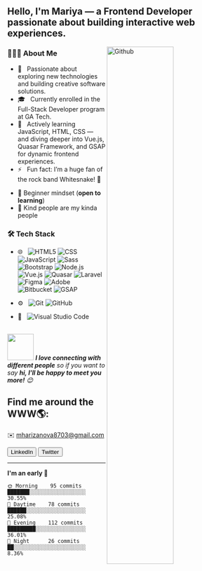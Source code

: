

<h2>Hello, I'm Mariya — a Frontend Developer passionate about building interactive web experiences.</h2>




<img width="55%" align="right" alt="Github" src="https://raw.githubusercontent.com/onimur/.github/master/.resources/git-header.svg" />



<h3> 👩🏼‍💻 About Me </h3>

- 🤔 &nbsp; Passionate about exploring new technologies and building creative software solutions.
- 🎓 &nbsp; Currently enrolled in the Full-Stack Developer program at GA Tech.
- 🌱 &nbsp; Actively learning JavaScript, HTML, CSS — and diving deeper into Vue.js, Quasar Framework, and GSAP for dynamic frontend experiences.
- ⚡ &nbsp; Fun fact: I’m a huge fan of the rock band Whitesnake! 🎵


* :apple: Beginner mindset (**open to learning**)
* :purple_heart: Kind people are my kinda people



<h3> 🛠 Tech Stack</h3>

- 🌐 &nbsp;
![HTML5](https://img.shields.io/badge/-HTML5-333333?style=flat&logo=HTML5)
![CSS](https://img.shields.io/badge/-CSS-333333?style=flat&logo=CSS3&logoColor=1572B6)
![JavaScript](https://img.shields.io/badge/-JavaScript-333333?style=flat&logo=javascript)
![Sass](https://img.shields.io/badge/-Sass-333333?style=flat&logo=sass&logoColor=CC6699)
![Bootstrap](https://img.shields.io/badge/-Bootstrap-333333?style=flat&logo=bootstrap&logoColor=563D7C)
![Node.js](https://img.shields.io/badge/-Node.js-333333?style=flat&logo=node.js)
![Vue.js](https://img.shields.io/badge/-Vue.js-333333?style=flat&logo=vue.js&logoColor=4FC08D)
![Quasar](https://img.shields.io/badge/-Quasar-333333?style=flat&logo=quasar&logoColor=1976D2)
![Laravel](https://img.shields.io/badge/-Laravel-333333?style=flat&logo=laravel&logoColor=FF2D20)
![Figma](https://img.shields.io/badge/-Figma-333333?style=flat&logo=figma&logoColor=F24E1E)
![Adobe](https://img.shields.io/badge/-Adobe-333333?style=flat&logo=adobe&logoColor=FF0000)
![Bitbucket](https://img.shields.io/badge/-Bitbucket-333333?style=flat&logo=bitbucket&logoColor=0052CC)
![GSAP](https://img.shields.io/badge/-GSAP-333333?style=flat&logo=greensock&logoColor=88CE02)

- ⚙️ &nbsp;
  ![Git](https://img.shields.io/badge/-Git-333333?style=flat&logo=git)
  ![GitHub](https://img.shields.io/badge/-GitHub-333333?style=flat&logo=github)
- 🔧 &nbsp;
  ![Visual Studio Code](https://img.shields.io/badge/-Visual%20Studio%20Code-333333?style=flat&logo=visual-studio-code&logoColor=007ACC)


<br/>
<img src="https://media.giphy.com/media/LnQjpWaON8nhr21vNW/giphy.gif" width="60"> <em><b>I love connecting with different people</b> so if you want to say <b>hi, I'll be happy to meet you more!</b> 😊</em>

## Find me around the WWW🌎: 

 ✉️  mharizanova8703@gmail.com
 
<!-- LinkedIn Button -->
<button class="btn btn-outline-warning me-2">
  <a href="https://www.linkedin.com/in/mariya-harizanova-a9651b219/" target="_blank" style="text-decoration: none; color: inherit;">
    LinkedIn
  </a>
</button>

<!-- Twitter (X) Button -->
<button class="btn btn-outline-info">
  <a href="https://x.com/mariya_hz" target="_blank" style="text-decoration: none; color: inherit;">
    Twitter
  </a>
</button>

                       


---
<!--START_SECTION:waka-->
**I'm an early 🐤** 

```text
🌞 Morning    95 commits     ███████░░░░░░░░░░░░░░░░░░   30.55% 
🌆 Daytime    78 commits     ██████░░░░░░░░░░░░░░░░░░░   25.08% 
🌃 Evening    112 commits    █████████░░░░░░░░░░░░░░░░   36.01% 
🌙 Night      26 commits     ██░░░░░░░░░░░░░░░░░░░░░░░   8.36%


